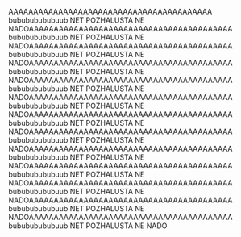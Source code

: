 AAAAAAAAAAAAAAAAAAAAAAAAAAAAAAAAAAAAAAAAA 
bubububububuub
NET POZHALUSTA NE NADOAAAAAAAAAAAAAAAAAAAAAAAAAAAAAAAAAAAAAAAAA 
bubububububuub
NET POZHALUSTA NE NADOAAAAAAAAAAAAAAAAAAAAAAAAAAAAAAAAAAAAAAAAA 
bubububububuub
NET POZHALUSTA NE NADOAAAAAAAAAAAAAAAAAAAAAAAAAAAAAAAAAAAAAAAAA 
bubububububuub
NET POZHALUSTA NE NADOAAAAAAAAAAAAAAAAAAAAAAAAAAAAAAAAAAAAAAAAA 
bubububububuub
NET POZHALUSTA NE NADOAAAAAAAAAAAAAAAAAAAAAAAAAAAAAAAAAAAAAAAAA 
bubububububuub
NET POZHALUSTA NE NADOAAAAAAAAAAAAAAAAAAAAAAAAAAAAAAAAAAAAAAAAA 
bubububububuub
NET POZHALUSTA NE NADOAAAAAAAAAAAAAAAAAAAAAAAAAAAAAAAAAAAAAAAAA 
bubububububuub
NET POZHALUSTA NE NADOAAAAAAAAAAAAAAAAAAAAAAAAAAAAAAAAAAAAAAAAA 
bubububububuub
NET POZHALUSTA NE NADOAAAAAAAAAAAAAAAAAAAAAAAAAAAAAAAAAAAAAAAAA 
bubububububuub
NET POZHALUSTA NE NADOAAAAAAAAAAAAAAAAAAAAAAAAAAAAAAAAAAAAAAAAA 
bubububububuub
NET POZHALUSTA NE NADOAAAAAAAAAAAAAAAAAAAAAAAAAAAAAAAAAAAAAAAAA 
bubububububuub
NET POZHALUSTA NE NADOAAAAAAAAAAAAAAAAAAAAAAAAAAAAAAAAAAAAAAAAA 
bubububububuub
NET POZHALUSTA NE NADO
